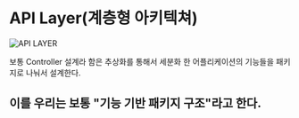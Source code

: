# API Layer(계층형 아키텍쳐)

![API LAYER](https://user-images.githubusercontent.com/65396939/202119696-ea98cfbe-d6d8-4e8e-b160-26263dacaffb.png)

보통 Controller 설계라 함은 추상화를 통해서 세분화 한 어플리케이션의 기능들을 패키지로 나눠서
설계한다.

## 이를 우리는 보통 "기능 기반 패키지 구조"라고 한다.

